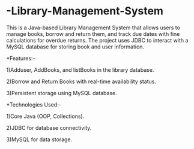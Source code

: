 # -Library-Management-System
This is a Java-based Library Management System that allows users to manage books, borrow and return them, and track due dates with fine calculations for overdue returns. The project uses JDBC to interact with a MySQL database for storing book and user information.

*Features:-

1)Adduser, AddBooks, and listBooks in the library database.

2)Borrow and Return Books with real-time availability status.

3)Persistent storage using MySQL database.

*Technologies Used:-

1)Core Java (OOP, Collections).

2)JDBC for database connectivity.

3)MySQL for data storage.

